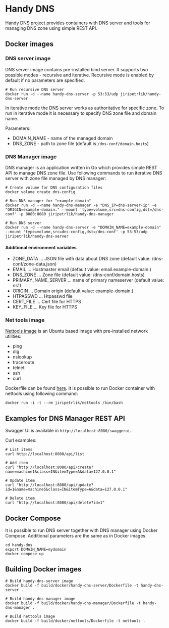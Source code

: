 # Handy DNS
Handy DNS project provides containers with DNS server and tools for managing DNS zone using
simple REST API.

## Docker images

### DNS server image

DNS server image contains pre-installed bind server. It supports two
possible modes - recursive and iterative. Recursive mode is enabled
by default if no parameters are specified.
```
# Run recursive DNS server
docker run -d --name handy-dns-server -p 53:53/udp jiripetrlik/handy-dns-server
```

In iterative mode the DNS server works as authoritative for specific zone.
To run in iterative mode it is necessary to specify DNS zone file and
domain name.

Parameters:
* DOMAIN_NAME - name of the managed domain
* DNS_ZONE - path to zone file (default is `/dns-conf/domain.hosts`)

### DNS Manager image

DNS manager is an application written in Go which provides simple REST API
to manage DNS zone file. Use following commands to run iterative DNS
server with zone file managed by DNS manager:

```
# Create volume for DNS configuration files
docker volume create dns-config

# Run DNS manager for "example-domain"
docker run -d --name handy-dns-manager -e "DNS_IP=dns-server-ip" -e "ORIGIN=example-domain." --mount 'type=volume,src=dns-config,dst=/dns-conf' -p 8080:8080 jiripetrlik/handy-dns-manager

# Run DNS server
docker run -d --name handy-dns-server -e "DOMAIN_NAME=example-domain" --mount 'type=volume,src=dns-config,dst=/dns-conf' -p 53:53/udp jiripetrlik/handy-dns-server
```

#### Additional environment variables
* ZONE_DATA ... JSON file with data about DNS zone (default value: /dns-conf/zone-data.json)
* EMAIL ... Hostmaster email (default value: email.example-domain.)
* DNS_ZONE ... Zone file (default value: /dns-conf/domain.hosts)
* PRIMARY_NAME_SERVER ... name of primary nameserver (default value: ns1)
* ORIGIN ... Domain origin (default value: example-domain.)
* HTPASSWD ... Htpasswd file
* CERT_FILE ... Cert file for HTTPS
* KEY_FILE ... Key file for HTTPS

### Net tools image

[Nettools image](https://hub.docker.com/r/jiripetrlik/nettools) is an Ubuntu based image with pre-installed network utilities:
* ping
* dig
* nslookup
* traceroute
* telnet
* ssh
* curl

Dockerfile can be found [here](https://github.com/jiripetrlik/handy-dns/blob/master/build/docker/nettools/Dockerfile).
It is possible to run Docker container with nettools using following command:
```
docker run -i -t --rm jiripetrlik/nettools /bin/bash
```

## Examples for DNS Manager REST API

Swagger UI is available in `http://localhost:8080/swaggerui`.

Curl examples:
```
# List items
curl http://localhost:8080/api/list

# Add item
curl "http://localhost:8080/api/create?name=machine1&class=IN&itemType=A&data=127.0.0.1"

# Update item
curl "http://localhost:8080/api/update?id=1&name=machine5&class=IN&itemType=A&data=127.0.0.1"

# Delete item
curl "http://localhost:8080/api/delete?id=1"
```

## Docker Compose

It is possible to run DNS server together with DNS manager using Docker Compose.
Additional parameters are the same as in Docker images.

```
cd handy-dns
export DOMAIN_NAME=mydomain
docker-compose up
```

## Building Docker images

```
# Build handy-dns-server image
docker build -f build/docker/handy-dns-server/Dockerfile -t handy-dns-server .

# Build handy-dns-manager image
docker build -f build/docker/handy-dns-manager/Dockerfile -t handy-dns-manager .

# Build nettools image
docker build -f build/docker/nettools/Dockerfile -t nettools .
```
